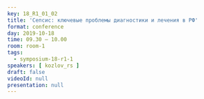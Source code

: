 ```yaml
---
key: 18_R1_01_02
title: 'Сепсис: ключевые проблемы диагностики и лечения в РФ'
format: conference
day: 2019-10-18
time: 09.30 – 10.00
room: room-1
tags:
  - symposium-18-r1-1
speakers: [ kozlov_rs ]
draft: false
videoId: null
presentation: null
---
```

